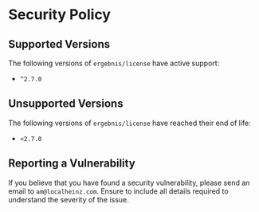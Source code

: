 # Security Policy

## Supported Versions

The following versions of `ergebnis/license` have active support:

- `^2.7.0`

## Unsupported Versions

The following versions of `ergebnis/license` have reached their end of life:

- `<2.7.0`

## Reporting a Vulnerability

If you believe that you have found a security vulnerability, please send an email to `am@localheinz.com`. Ensure to include all details required to understand the severity of the issue.
